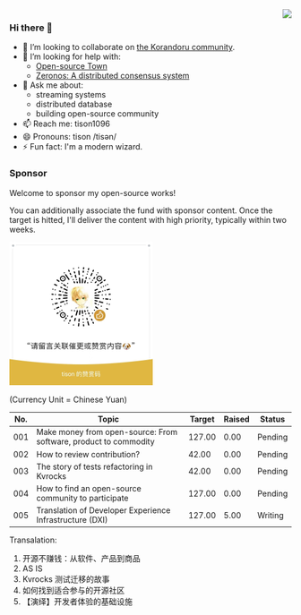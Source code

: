 <img align="right" src="https://github-readme-stats.vercel.app/api?username=tisonkun&show_icons=true&icon_color=CE1D2D&text_color=718096&bg_color=00000000&hide_title=true&hide_border=true" />

### Hi there 👋

- 👯 I’m looking to collaborate on [the Korandoru community](https://github.com/korandoru/town).
- 🤔 I’m looking for help with:
  - [Open-source Town](https://github.com/korandoru/town)
  - [Zeronos: A distributed consensus system](https://github.com/korandoru/zeronos)
- 💬 Ask me about:
  - streaming systems
  - distributed database
  - building open-source community
- 📫 Reach me: tison1096
- 😄 Pronouns: tison /tisən/
- ⚡ Fun fact: I'm a modern wizard.

### Sponsor

Welcome to sponsor my open-source works!

You can additionally associate the fund with sponsor content. Once the target is hitted, I'll deliver the content with high priority, typically within two weeks. 

<img src="wechat-sponsor.jpeg" width="256" height="256">

(Currency Unit = Chinese Yuan)

| No. | Topic                                                            | Target | Raised | Status  |
| --- | ---------------------------------------------------------------- | ------ | ------ | ------- |
| 001 | Make money from open-source: From software, product to commodity | 127.00 | 0.00   | Pending |
| 002 | How to review contribution?                                      | 42.00  | 0.00   | Pending |
| 003 | The story of tests refactoring in Kvrocks                        | 42.00  | 0.00   | Pending |
| 004 | How to find an open-source community to participate              | 127.00 | 0.00   | Pending |
| 005 | Translation of Developer Experience Infrastructure (DXI)         | 127.00 | 5.00   | Writing |

Transalation:

1. 开源不赚钱：从软件、产品到商品
2. AS IS
3. Kvrocks 测试迁移的故事
4. 如何找到适合参与的开源社区
5. 【演绎】开发者体验的基础设施
